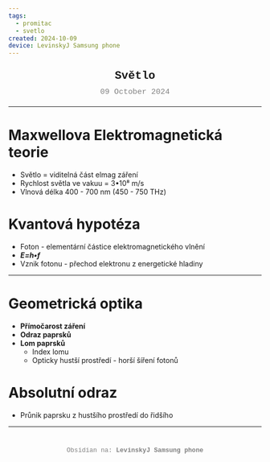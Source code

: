 ```yaml
---
tags:
  - promitac
  - svetlo
created: 2024-10-09
device: LevinskyJ Samsung phone
---
```

<div style="text-align: center; font-size: 1.6em; font-weight: bold; padding: 10px 0; font-family: Courier New">
Světlo 
</div>

<div style="text-align: center; color: gray; font-size: 1.1em; margin-bottom: 20px; font-family: Courier New">  09 October 2024
</div>

---

#  Maxwellova Elektromagnetická teorie
- Světlo = viditelná část elmag záření 
- Rychlost světla ve vakuu = 3•10⁸ m/s
- Vlnová délka 400 - 700 nm (450 - 750 THz)

# Kvantová hypotéza 
- Foton - elementární částice elektromagnetického vlnění 
 - ***E=h•f***
- Vznik fotonu - přechod elektronu z energetické hladiny

---

# Geometrická optika
- **Přímočarost záření**
- **Odraz paprsků**
- **Lom paprsků**
    - Index lomu
    - Opticky hustší prostředí - horší šíření fotonů

# Absolutní odraz
- Průnik paprsku z hustšího prostředí do řidšího 

---

<div style="text-align: center; color: gray; font-size: 0.9em; margin-top: 40px; font-family: Courier New">
  Obsidian na: <strong>LevinskyJ Samsung phone</strong>
</div>
